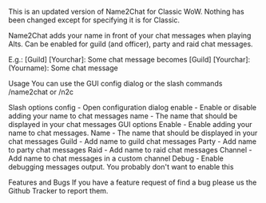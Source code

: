 This is an updated version of Name2Chat for Classic WoW. Nothing has been changed except for specifying it is for Classic.
 
Name2Chat adds your name in front of your chat messages when playing Alts. Can be enabled for guild (and officer), party and raid chat messages. 
 
E.g.:
[Guild] [Yourchar]: Some chat message
becomes
[Guild] [Yourchar]: (Yourname): Some chat message

Usage
You can use the GUI config dialog or the slash commands /name2chat or /n2c

Slash options
config - Open configuration dialog
enable - Enable or disable adding your name to chat messages
name - The name that should be displayed in your chat messages
GUI options
Enable - Enable adding your name to chat messages.
Name - The name that should be displayed in your chat messages
Guild - Add name to guild chat messages
Party - Add name to party chat messages
Raid - Add name to raid chat messages
Channel - Add name to chat messages in a custom channel
Debug - Enable debugging messages output. You probably don't want to enable this

Features and Bugs
If you have a feature request of find a bug please us the Github Tracker to report them.
